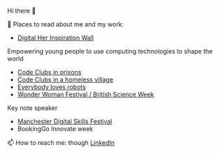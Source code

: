 Hi there 👋

📕 Places to read about me and my work: 
+ [Digital Her Inspiration Wall](https://digitalher.co.uk/inspiration-wall/liz-smart)

Empowering young people to use computing technologies to shape the world
+ [Code Clubs in prisons](https://blog.codeclub.org/2018/05/30/building-family-bonds-with-code-club-in-prison)
+ [Code Clubs in a homeless village](https://www.savethefamily.org.uk/the-start-of-the-stf-codeclub)
+ [Everybody loves robots](http://www.esriblog.info/well-that-was-everybody-loves-robots)
+ [Wonder Woman Festival / British Science Week](https://www.nationalfootballmuseum.com/whatson/girls-in-the-game)

Key note speaker
+ [Manchester Digital Skills Festival](https://www.manchesterdigital.com/talent-and-skills/skills-festival)
+ BookingGo Innovate week

📫 How to reach me: though [LinkedIn](https://www.linkedin.com/in/libsmart)
